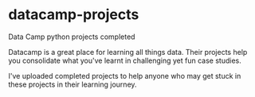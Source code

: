 # datacamp-projects
Data Camp python projects completed

Datacamp is a great place for learning all things data. Their projects help you consolidate what you've learnt in challenging yet fun case studies.

I've uploaded completed projects to help anyone who may get stuck in these projects in their learning journey.
